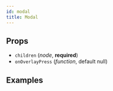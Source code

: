 ```yaml
---
id: modal
title: Modal
---
```

## Props
- `children` (_node_, **required**)
- `onOverlayPress` (_function_, default null)

## Examples

```jsx

```
